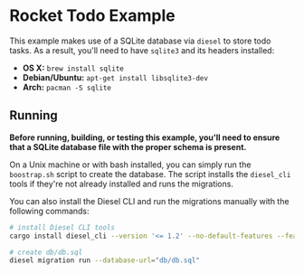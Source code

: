 # Rocket Todo Example

This example makes use of a SQLite database via `diesel` to store todo tasks. As
a result, you'll need to have `sqlite3` and its headers installed:

  * **OS X:** `brew install sqlite`
  * **Debian/Ubuntu:** `apt-get install libsqlite3-dev`
  * **Arch:** `pacman -S sqlite`

## Running

**Before running, building, or testing this example, you'll need to ensure that
a SQLite database file with the proper schema is present.**

On a Unix machine or with bash installed, you can simply run the `boostrap.sh`
script to create the database. The script installs the `diesel_cli` tools if
they're not already installed and runs the migrations.

You can also install the Diesel CLI and run the migrations manually with the
following commands:

```sh
# install Diesel CLI tools
cargo install diesel_cli --version '<= 1.2' --no-default-features --features=sqlite

# create db/db.sql
diesel migration run --database-url="db/db.sql"
```
